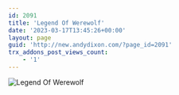```yaml
---
id: 2091
title: 'Legend Of Werewolf'
date: '2023-03-17T13:45:26+00:00'
layout: page
guid: 'http://new.andydixon.com/?page_id=2091'
trx_addons_post_views_count:
    - '1'
---
```


![Legend Of Werewolf](https://i0.wp.com/assets.g8x2.ldn.idrivee2-23.com/posters/Legend%20Of%20Werewolf%2001.jpg?w=1200&ssl=1 "Legend Of Werewolf")